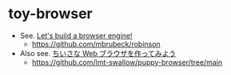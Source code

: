 # toy-browser

- See. [Let's build a browser engine\!](https://limpet.net/mbrubeck/2014/08/08/toy-layout-engine-1.html)
  - https://github.com/mbrubeck/robinson
- Also see. [ちいさな Web ブラウザを作ってみよう](https://browserbook.shift-js.info/)
  - https://github.com/lmt-swallow/puppy-browser/tree/main
